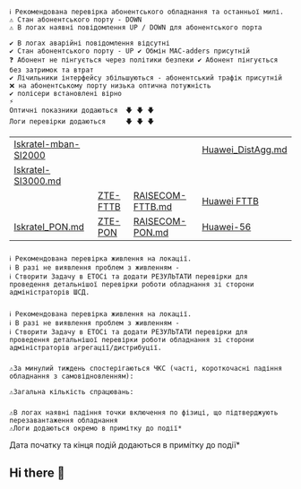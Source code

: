 ###
    ℹ️ Рекомендована перевірка абонентського обладнання та останньої милі.
    ⚠️ Стан абонентського порту - DOWN
    ⚠️ В логах наявні повідомлення UP / DOWN для абонентського порта

    ✔️ В логах аварійні повідомлення відсутні
    ✔️ Стан абонентського порту - UP ✔️ Обмін MAC-adders присутній
    ❓ Абонент не пінгується через політики безпеки ✔️ Абонент пінгується без затримок та втрат
    ✔️ Лічильники інтерфейсу збільшуються - абонентський трафік присутній
    ❌ на абонентському порту низька оптична потужність
    ✔️ полісери встановлені вірно
    ⚡ 
    Оптичні показники додаються  🡇 🡇 🡇  
    Логи перевірки додаються     🡇 🡇 🡇


|           |           |             |             |
| :-------- | :-------- | :---------- | :---------- |
| [Iskratel-mban-SI2000](github.com/mivanov-ukrtelecom-ua/cmd/Iskratel-mban-SI2000.md)  |                          |                                      |  [Huawei_DistAgg.md](Huawei_DistAgg.md)  |
| [Iskratel-SI3000.md](Iskratel-SI3000.md)         |                          |                                      | |
|                                                  | [ZTE-FTTB](ZTE-FTTB.md)  | [RAISECOM-FTTB.md](RAISECOM_FTTB.md) | [Huawei FTTB](Huawei_FTTB.md)   |
| [Iskratel_PON.md](Iskratel_PON.md)               | [ZTE-PON](ZTE_PON.md)    | [RAISECOM-PON.md](RAISECOM_PON.md)   | [Huawei-56](Huawei-56.md)       |                              |




###
    ℹ️ Рекомендована перевірка живлення на локації.
    ℹ️ В разі не виявлення проблем з живленням - 
    ℹ️ Створити Задачу в ЕТОСі та додати РЕЗУЛЬТАТИ перевірки для проведення детальнішої перевірки роботи обладнання зі сторони адміністраторів ШСД.
 
 ###
    ℹ️ Рекомендована перевірка живлення на локації.
    ℹ️ В разі не виявлення проблем з живленням - 
    ℹ️ Створити Задачу в ЕТОСі та додати РЕЗУЛЬТАТИ перевірки для проведення детальнішої перевірки роботи обладнання зі сторони адміністраторів агрегації/дистрибуції.
 ###
 
    ⚠️За минулий тиждень спостерігаються ЧКС (часті, короткочасні падіння обладнання з самовідновленням):
 
    ⚠️Загальна кількість спрацювань:
 
###
 
    ⚠️В логах наявні падіння точки включення по фізиці, що підтверджують перезавантаження обладнання
    ⚠️Логи додаються окремо в примітку до події*
 
 
Дата початку та кінця подій додаються в примітку до події*





## Hi there 👋

<!--
**mivanov-ukrtelecom-ua/mivanov-ukrtelecom-ua** is a ✨ _special_ ✨ repository because its `README.md` (this file) appears on your GitHub profile.

Here are some ideas to get you started:

- 🔭 I’m currently working on ...
- 🌱 I’m currently learning ...
- 👯 I’m looking to collaborate on ...
- 🤔 I’m looking for help with ...
- 💬 Ask me about ...
- 📫 How to reach me: ...
- 😄 Pronouns: ...
- ⚡ Fun fact: ...
-->
